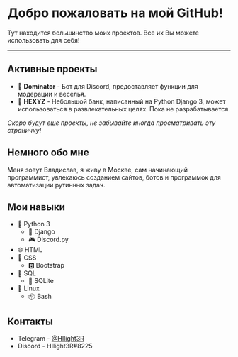 # Добро пожаловать на мой GitHub!
Тут находится большинство моих проектов. Все их Вы можете использовать для себя!
***
## Активные проекты

- 💠 **Dominator** - Бот для Discord, предоставляет функции для модерации и веселья.
- 🔶 **HEXYZ** - Небольшой банк, написанный на Python Django 3, может использоваться в развлекательных целях. Пока не разрабатывается.

*Скоро будут еще проекты, не забывайте иногда просматривать эту страничку!*
## Немного обо мне
Меня зовут Владислав, я живу в Москве, сам начинающий программист, увлекаюсь созданием сайтов, ботов и программок для автоматизации рутинных задач.
## Мои навыки
- 🐍 Python 3
  - 🚬 Django
  - 🎮 Discord.py
- 🌐 HTML
- 📃 CSS
  - 🅱 Bootstrap
- 🌌 SQL
  - 🔰 SQLite
- 🐧 Linux
  - 📦 Bash
## Контакты
- Telegram - [@HIlight3R](https://t.me/hilight3r)
- Discord - HIlight3R#8225
